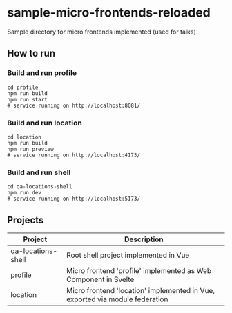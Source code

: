 # sample-micro-frontends-reloaded
Sample directory for micro frontends implemented (used for talks)

  ## How to run
### Build and run profile
```shell
cd profile
npm run build
npm run start
# service running on http://localhost:8081/
```

### Build and run location
```shell
cd location
npm run build
npm run preview
# service running on http://localhost:4173/
```


### Build and run shell
```shell
cd qa-locations-shell
npm run dev
# service running on http://localhost:5173/
```

## Projects

| Project            | Description                                                                  |
|--------------------|------------------------------------------------------------------------------|
| qa-locations-shell | Root shell project implemented in Vue                                        |
| profile            | Micro frontend 'profile' implemented as Web Component in Svelte              |
| location           | Micro frontend 'location' implemented in Vue, exported via module federation |

